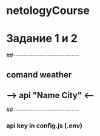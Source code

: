 # netologyCourse
# Задание 1 и 2
##---------------------------
## comand weather
## --> api "Name City" <--
##---------------------------

### api key in config.js (.env)